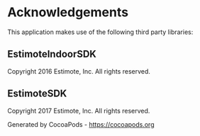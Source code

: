 # Acknowledgements
This application makes use of the following third party libraries:

## EstimoteIndoorSDK

Copyright 2016 Estimote, Inc. All rights reserved.


## EstimoteSDK

Copyright 2017 Estimote, Inc. All rights reserved.

Generated by CocoaPods - https://cocoapods.org
